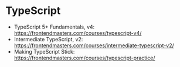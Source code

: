 # TypeScript
- TypeScript 5+ Fundamentals, v4: https://frontendmasters.com/courses/typescript-v4/
- Intermediate TypeScript, v2: https://frontendmasters.com/courses/intermediate-typescript-v2/
- Making TypeScript Stick: https://frontendmasters.com/courses/typescript-practice/
